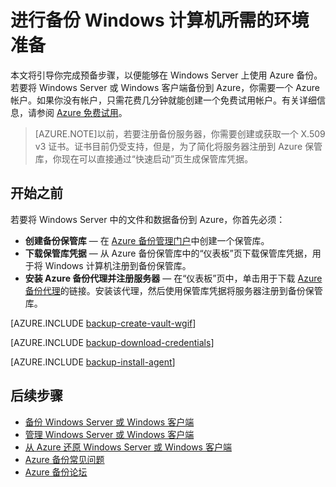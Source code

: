 <properties
	pageTitle="配置 Azure 备份服务以准备备份 Windows Server | Windows Azure"
	description="使用本教程可了解如何在 Microsoft 的 Azure 云产品/服务中使用备份服务来将 Windows Server 备份到云中。"
	services="backup"
	documentationCenter=""
	authors="Jim-Parker"
	manager="jwhit"
	editor=""/>

<tags
	ms.service="backup"
	ms.date="11/26/2015"
	wacn.date="12/17/2015"/>

# 进行备份 Windows 计算机所需的环境准备

本文将引导你完成预备步骤，以便能够在 Windows Server 上使用 Azure 备份。若要将 Windows Server 或 Windows 客户端备份到 Azure，你需要一个 Azure 帐户。如果你没有帐户，只需花费几分钟就能创建一个免费试用帐户。有关详细信息，请参阅 [Azure 免费试用](/pricing/free-trial/)。
>[AZURE.NOTE]以前，若要注册备份服务器，你需要创建或获取一个 X.509 v3 证书。证书目前仍受支持，但是，为了简化将服务器注册到 Azure 保管库，你现在可以直接通过“快速启动”页生成保管库凭据。

## 开始之前
若要将 Windows Server 中的文件和数据备份到 Azure，你首先必须：

- **创建备份保管库** — 在 [Azure 备份管理门户](http://manage.windowsazure.cn)中创建一个保管库。
- **下载保管库凭据** — 从 Azure 备份保管库中的“仪表板”页下载保管库凭据，用于将 Windows 计算机注册到备份保管库。
- **安装 Azure 备份代理并注册服务器** — 在“仪表板”页中，单击用于下载 [Azure 备份代理](http://aka.ms/azurebackup_agent)的链接。安装该代理，然后使用保管库凭据将服务器注册到备份保管库。

[AZURE.INCLUDE [backup-create-vault-wgif](../includes/backup-create-vault-wgif.md)]

[AZURE.INCLUDE [backup-download-credentials](../includes/backup-download-credentials.md)]

[AZURE.INCLUDE [backup-install-agent](../includes/backup-install-agent.md)]

## 后续步骤
- [备份 Windows Server 或 Windows 客户端](/documentation/articles/backup-azure-backup-windows-server)
- [管理 Windows Server 或 Windows 客户端](/documentation/articles/backup-azure-manage-windows-server)
- [从 Azure 还原 Windows Server 或 Windows 客户端](/documentation/articles/backup-azure-restore-windows-server)
- [Azure 备份常见问题](/documentation/articles/backup-azure-backup-faq)
- [Azure 备份论坛](https://social.msdn.microsoft.com/forums/azure/en-US/home?forum=windowsazureonlinebackup)

<!---HONumber=Mooncake_0104_2016-->